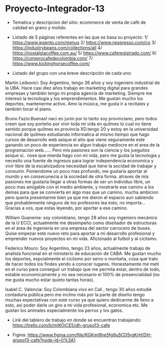 # Proyecto-Integrador-13

- Tematica y descripcion del sitio: ecommerce de venta de café de calidad en grano y molido.

- Listado de 5 páginas referentes en las que se basa su proyecto:
1/ https://www.ipsento.com/menus
2/ https://www.nespresso.com/co
3/ https://industrybeans.com/collections/all
4/ https://nostalgiacoffee.com.au/
5/ https://www.caferegistrado.com/
6/ https://comprocafedecolombia.com/
7/ https://www.kickinghorsecoffee.com/


- Listado del grupo con una breve descripción de cada uno:

Martin Leibovici: Soy Argentino, tengo 36 años y soy ingeniero industrial de la UBA. Hace casi diez años trabajo en marketing digital para grandes empresas y también tengo mi propia agencia de marketing. Siempre me interesó la tecnología y los emprendimientos. Me gustan mucho los deportes, mantenerme activo. Amo la música, me gusta ir a recitales y también tocar el piano.

Bruno Fazio:Buenas! naci en junin por lo tanto soy provinciano, pero todos creen que soy porteño por vivir toda mi vida en quilmes lo cual no tiene sentido porque quilmes es provincia XD.tengo 20 y estoy en la universidad nacional de quilmes estudiando informatica al mismo tiempo que hago cursos de desarrollo web asique el año que viene seguramente este ganando un poco de experiencia en algun trabajo mediocre en el area de la programacion web...... Pero mis pasiones son la ciencia y los jueguitos asique si.. nose que mierda hago con mi vida, pero me gusta la tecnologia y necesito una fuente de ingresos para lograr independencia economica y vivir libre de la escalvizadora necesidad que tiene la socidad de trabajar y consumir. Poniendome un poco mas profundo, me gustaria aportar al mundo y en consecunecia a la sociedad de otra forma. atraves de mis pasiones me gustaria llegar a otras formas de ser un individuo libre, un poco mas amigable con el medio ambiente, y mostrarle ese camino a los demas para que se convierta en algo mas que un camino. mucha ambicion pero queria presentarme bien ya que me dieron el espacio aun sabiendo que probablemente ninguno de los profesores lea esto, no importa... Gracias a vos, que estas leyendo, por aportar a ese camino.


William Guaneme: soy colombiano, tengo 28 años soy ingeniero mecánico de la U ECCI, actualmente me desempeño como diseñador de estructuras en el área de ingeniería en una empresa del sector carrocero de buses. Quise empezar este nuevo reto para aportar a mi desarrollo profesional y emprender nuevos proyectos en mi vida. Aficionado al futbol y al ciclismo.

Federico Mouro: Soy Argentino, tengo 23 años, actualmente trabajo de analista funcional en el ministerio de educación de CABA. Me gustan mucho los deportes, espcialmente el ciclismo por serro o montaña, cosa que trato de hacer todos los findes yendo a conocer lugares. 
Honestamente me metí en el curso para conseguir un trabajo que me permita estar, dentro de todo, estable economicamente y no sea necesario el 100% de presencialidad (no me gusta mucho estar quieto tantas horas).

Isabel C. Valencia: Soy Colombiana vivo en Cali , tengo 30 años  estudié contaduría pública  pero me inclino más por la parte de diseño tengo muchas expectativas con este curso ya que quiero dedicarme de lleno a esto, así poder darle un giro a mi vida profesional, economica etc. Me gustan los animales especialmente los perros y los gatos.

- Link del tablero de trabajo en donde se encuentran trabajando: https://trello.com/b/mIKOjCE5/dh-grupo13-cafe

- Figma: https://www.figma.com/file/KGKmj9he5fg9u5CD5rgKrH/DH-grupo13-cafe?node-id=0%3A1


